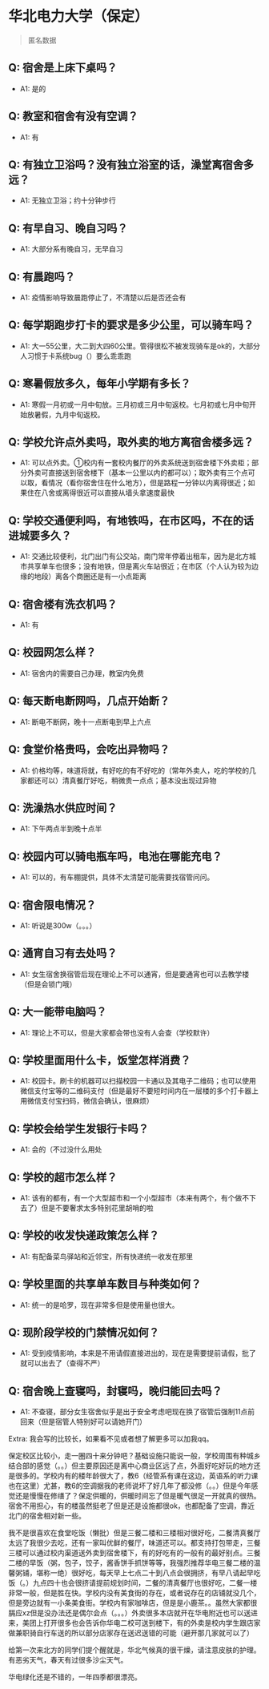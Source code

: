 # 华北电力大学（保定）

> 匿名数据

## Q: 宿舍是上床下桌吗？

- A1: 是的

## Q: 教室和宿舍有没有空调？

- A1: 有

## Q: 有独立卫浴吗？没有独立浴室的话，澡堂离宿舍多远？

- A1: 无独立卫浴；约十分钟步行

## Q: 有早自习、晚自习吗？

- A1: 大部分系有晚自习，无早自习

## Q: 有晨跑吗？

- A1: 疫情影响导致晨跑停止了，不清楚以后是否还会有

## Q: 每学期跑步打卡的要求是多少公里，可以骑车吗？

- A1: 大一55公里，大二到大四60公里。管得很松不被发现骑车是ok的，大部分人习惯于卡系统bug（）要么乖乖跑

## Q: 寒暑假放多久，每年小学期有多长？

- A1: 寒假一月初或一月中旬放。三月初或三月中旬返校。七月初或七月中旬开始放暑假，九月中旬返校。

## Q: 学校允许点外卖吗，取外卖的地方离宿舍楼多远？

- A1: 可以点外卖。①校内有一套校内餐厅的外卖系统送到宿舍楼下外卖柜；部分外卖可直接送到宿舍楼下（基本一公里以内的都可以）；取外卖有三个点可以取，看情况（看你宿舍住在什么地方），但是路程一分钟以内离得很近；如果住在八舍或离得很近可以直接从墙头拿速度最快

## Q: 学校交通便利吗，有地铁吗，在市区吗，不在的话进城要多久？

- A1: 交通比较便利，北门出门有公交站，南门常年停着出租车，因为是北方城市共享单车也很多；没有地铁，但是离火车站很近；在市区（个人认为较为边缘的地段）离各个商圈还是有一小点距离

## Q: 宿舍楼有洗衣机吗？

- A1: 有

## Q: 校园网怎么样？

- A1: 宿舍内的需要自己办理，教室内免费

## Q: 每天断电断网吗，几点开始断？

- A1: 断电不断网，晚十一点断电到早上六点

## Q: 食堂价格贵吗，会吃出异物吗？

- A1: 价格均等，味道将就，有好吃的有不好吃的（常年外卖人，吃的学校的几家都还可以）清真餐厅好吃，稍微贵一点点；基本没出现过异物

## Q: 洗澡热水供应时间？

- A1: 下午两点半到晚十点半

## Q: 校园内可以骑电瓶车吗，电池在哪能充电？

- A1: 可以的，有车棚提供，具体不太清楚可能需要找宿管问问。

## Q: 宿舍限电情况？

- A1: 听说是300w（。。。）

## Q: 通宵自习有去处吗？

- A1: 女生宿舍换宿管后现在理论上不可以通宵，但是要通宵也可以去教学楼（但是会锁门哦）

## Q: 大一能带电脑吗？

- A1: 理论上不可以，但是大家都会带也没有人会查（学校默许）

## Q: 学校里面用什么卡，饭堂怎样消费？

- A1: 校园卡。刷卡的机器可以扫描校园一卡通以及其电子二维码；也可以使用微信支付宝等的二维码支付（但是最好不要短时间内在一层楼的多个打卡器上用微信支付宝扫码，微信会确认，很麻烦）

## Q: 学校会给学生发银行卡吗？

- A1: 会的（不过没什么用处

## Q: 学校的超市怎么样？

- A1: 该有的都有，有一个大型超市和一个小型超市（本来有两个，有个做不下去了）但是不要奢求太多特别花里胡哨的啦

## Q: 学校的收发快递政策怎么样？

- A1: 有配备菜鸟驿站和近邻宝，所有快递统一收发在那里

## Q: 学校里面的共享单车数目与种类如何？

- A1: 统一的是哈罗，现在非常多但是使用量也很大。

## Q: 现阶段学校的门禁情况如何？

- A1: 受到疫情影响，本来是不用请假直接进出的，现在是需要提前请假，批了就可以出去了（查得不严）

## Q: 宿舍晚上查寝吗，封寝吗，晚归能回去吗？

- A1: 不查寝，部分女生宿舍似乎是出于安全考虑吧现在换了宿管后强制11点前回来（但是宿管人特别好可以请她开门）

Extra: 我会写的比较长，如果看不见或者想了解更多可以加我qq。

保定校区比较小，走一圈四十来分钟吧？基础设施只能说一般，学校周围有种城乡结合部的感觉（。。）但主要原因还是离中心商业区远了点，外面好吃好玩的地方还是很多的。学校内有的楼年龄很大了，教6（经管系有课在这边，英语系的听力课也在这里）尤甚，教6的空调据我的老师说坏了好几年了都没修（。。）但是今年感觉还是慢慢在修缮了？保定供暖的，供暖时间忘了但是暖气很足一开就真的很热。宿舍不用担心，有的楼虽然挺老了但是还是设施都很ok，也都配备了空调，靠近北门的宿舍相对新一些。

我不是很喜欢在食堂吃饭（懒批）但是三餐二楼和三楼相对很好吃，二餐清真餐厅太远了我很少去吃，还有一家叫优鲜的餐厅，味道还可以。都支持打包带走，三餐三楼可以通过校内渠道送外卖到宿舍楼下，有的好吃有的一般有的最好别点。三餐二楼的早饭（粥，包子，饺子，酱香饼手抓饼等等，我强烈推荐华电三餐二楼的温馨粥铺，堪称一绝）很好吃，每天早上七点二十到八点会很拥挤，有早八请起早吃饭（。）九点四十也会很挤请提前规划时间，二餐的清真餐厅也很好吃，二餐一楼非常一般，但是胜在快。学校内没有美食街的存在，或者说存在的店铺就没几个，但是旁边就有一小条美食街。学校内有家咖啡店，但是是小鹿茶。。虽然大家都很膈应xz但是没办法还是偶尔会点（。。。）外卖很多本店就开在华电附近也可以送进来，美团上打开很多也会告诉你华电二校可送到楼下，有的外卖是校内学生跟店家做兼职骑自行车送的所以部分店家存在送迟送错的可能（避开那几家就可以了）

给第一次来北方的同学们提个醒就是，华北气候真的很干燥，请注意皮肤的护理。有恶劣天气，春天有过很多沙尘天气。

华电绿化还是不错的，一年四季都很漂亮。